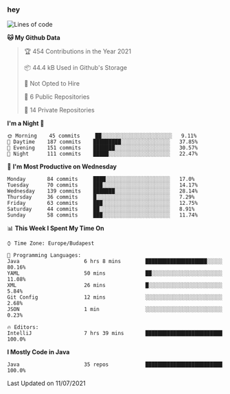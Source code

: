 ### hey

<!--START_SECTION:waka-->
![Lines of code](https://img.shields.io/badge/From%20Hello%20World%20I%27ve%20Written-55955%20lines%20of%20code-blue)

**🐱 My Github Data** 

> 🏆 454 Contributions in the Year 2021
 > 
> 📦 44.4 kB Used in Github's Storage 
 > 
> 🚫 Not Opted to Hire
 > 
> 📜 6 Public Repositories 
 > 
> 🔑 14 Private Repositories  
 > 
**I'm a Night 🦉** 

```text
🌞 Morning    45 commits     ██░░░░░░░░░░░░░░░░░░░░░░░   9.11% 
🌆 Daytime    187 commits    █████████░░░░░░░░░░░░░░░░   37.85% 
🌃 Evening    151 commits    ███████░░░░░░░░░░░░░░░░░░   30.57% 
🌙 Night      111 commits    █████░░░░░░░░░░░░░░░░░░░░   22.47%

```
📅 **I'm Most Productive on Wednesday** 

```text
Monday       84 commits     ████░░░░░░░░░░░░░░░░░░░░░   17.0% 
Tuesday      70 commits     ███░░░░░░░░░░░░░░░░░░░░░░   14.17% 
Wednesday    139 commits    ███████░░░░░░░░░░░░░░░░░░   28.14% 
Thursday     36 commits     █░░░░░░░░░░░░░░░░░░░░░░░░   7.29% 
Friday       63 commits     ███░░░░░░░░░░░░░░░░░░░░░░   12.75% 
Saturday     44 commits     ██░░░░░░░░░░░░░░░░░░░░░░░   8.91% 
Sunday       58 commits     ███░░░░░░░░░░░░░░░░░░░░░░   11.74%

```


📊 **This Week I Spent My Time On** 

```text
⌚︎ Time Zone: Europe/Budapest

💬 Programming Languages: 
Java                     6 hrs 8 mins        ████████████████████░░░░░   80.16% 
YAML                     50 mins             ██░░░░░░░░░░░░░░░░░░░░░░░   11.08% 
XML                      26 mins             █░░░░░░░░░░░░░░░░░░░░░░░░   5.84% 
Git Config               12 mins             ░░░░░░░░░░░░░░░░░░░░░░░░░   2.68% 
JSON                     1 min               ░░░░░░░░░░░░░░░░░░░░░░░░░   0.23%

🔥 Editors: 
IntelliJ                 7 hrs 39 mins       █████████████████████████   100.0%

```

**I Mostly Code in Java** 

```text
Java                     35 repos            █████████████████████████   100.0%

```



 Last Updated on 11/07/2021
<!--END_SECTION:waka-->
